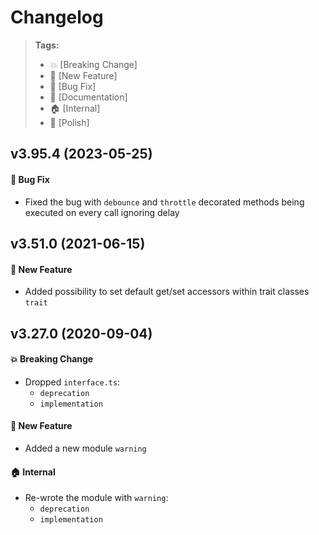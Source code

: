 Changelog
=========

> **Tags:**
> - :boom:       [Breaking Change]
> - :rocket:     [New Feature]
> - :bug:        [Bug Fix]
> - :memo:       [Documentation]
> - :house:      [Internal]
> - :nail_care:  [Polish]

## v3.95.4 (2023-05-25)

#### :bug: Bug Fix

* Fixed the bug with `debounce` and `throttle` decorated methods being executed on every call ignoring delay

## v3.51.0 (2021-06-15)

#### :rocket: New Feature

* Added possibility to set default get/set accessors within trait classes `trait`

## v3.27.0 (2020-09-04)

#### :boom: Breaking Change

* Dropped `interface.ts`:
  * `deprecation`
  * `implementation`

#### :rocket: New Feature

* Added a new module `warning`

#### :house: Internal

* Re-wrote the module with `warning`:
  * `deprecation`
  * `implementation`
